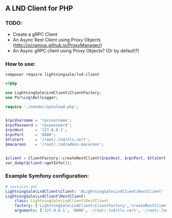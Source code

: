 ## A LND Client for PHP

### TODO:
- Create a gRPC Client
- An Async Rest Client using Proxy Objects (http://ocramius.github.io/ProxyManager/)
- An Async gRPC client using Proxy Objects? (Or by default?)

### How to use:

`composer require lightningsale/lnd-client`

```php
<?php

use LightningSale\LndClient\ClientFactory;
use Psr\Log\NullLogger;

require './vendor/autoload.php';


$rpcUsername = 'rpcusername';
$rpcPassword = 'rpcpassword';
$rpcHost     = '127.0.0.1';
$rpcPort     = '8080';
$tlsCert     = '/root/.lnd/tls.cert';
$macaroon    = '/root/.lnd/admin.macaroon';


$client = ClientFactory::createRestClient($rpcHost, $rpcPort, $tlsCert, $macaroon, new NullLogger());
var_dump($client->getInfo());
```

### Example Symfony configuration:
```yaml
# services.yml
LightningSale\LndClient\Client: '@LightningSale\LndClient\RestClient'
LightningSale\LndClient\RestClient:
    class: LightningSale\LndClient\RestClient
    factory: ['LightningSale\LndClient\ClientFactory','createRestClient']
    arguments: ['127.0.0.1', '8080', '/root/.lnd/tls.cert', '/root/.lnd/admin.macaroon', '@logger']
```


